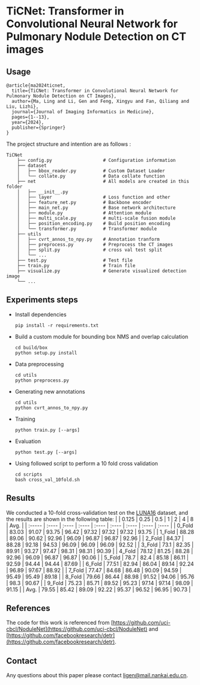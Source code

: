 # TiCNet: Transformer in Convolutional Neural Network for Pulmonary Nodule Detection on CT images
## Usage

```
@article{ma2024ticnet,
  title={TiCNet: Transformer in Convolutional Neural Network for Pulmonary Nodule Detection on CT Images},
  author={Ma, Ling and Li, Gen and Feng, Xingyu and Fan, Qiliang and Liu, Lizhi},
  journal={Journal of Imaging Informatics in Medicine},
  pages={1--13},
  year={2024},
  publisher={Springer}
}
```

The project structure and intention are as follows :

```
TiCNet                             
    ├── config.py                   # Configuration information
    ├── dataset
    │   ├── bbox_reader.py          # Custom Dataset Loader
    │   └── collate.py              # Data collate function
    ├── net                         # All models are created in this folder
    │   ├── __init__.py
    │   ├── layer                   # Loss function and other
    │   ├── feature_net.py          # Backbone encoder
    │   ├── main_net.py             # Base network architecture
    │   ├── module.py               # Attention module
    │   ├── multi_scale.py          # multi-scale fusion module
    │   ├── position_encoding.py    # Build position encoding
    │   └── transformer.py          # Transformer module
    ├── utils
    │   ├── cvrt_annos_to_npy.py    # Annotation tranform
    │   ├── preprocess.py           # Preprocess the CT images
    │   ├── split.py                # cross val test split
    │   └── ...
    ├── test.py                     # Test file
    ├── train.py                    # Train file
    ├── visualize.py                # Generate visualized detection image
    └── ...
```

## Experiments steps

- Install dependencies

  ```
  pip install -r requirements.txt
  ```

- Build a custom module for bounding box NMS and overlap calculation

  ```
  cd build/box
  python setup.py install
  ```

- Data preprocessing

  ```
  cd utils
  python preprocess.py
  ```

- Generating new annotations

  ```
  cd utils
  python cvrt_annos_to_npy.py
  ```

- Training

  ```
  python train.py [--args]
  ```

- Evaluation

  ```
  python test.py [--args]
  ```

- Using followed script to perform a 10 fold cross validation

  ```
  cd scripts
  bash cross_val_10fold.sh
  ```

## Results

We conducted a 10-fold cross-validation test on the [LUNA16](https://luna16.grand-challenge.org/) dataset, and the results are shown in the following table:
|        | 0.125 | 0.25  | 0.5   | 1     | 2     | 4     | 8     | Avg.  |
| :----- | :---- | :---- | :---- | :---- | :---- | :---- | :---- | :---- |
| 0_Fold | 83.03 | 91.07 | 93.75 | 96.42 | 97.32 | 97.32 | 97.32 | 93.75 |
| 1_Fold | 88.28 | 89.06 | 90.62 | 92.96 | 96.09 | 96.87 | 96.87 | 92.96 |
| 2_Fold | 84.37 | 88.28 | 92.18 | 94.53 | 96.09 | 96.09 | 96.09 | 92.52 |
| 3_Fold | 73.1  | 82.35 | 89.91 | 93.27 | 97.47 | 98.31 | 98.31 | 90.39 |
| 4_Fold | 78.12 | 81.25 | 88.28 | 92.96 | 96.09 | 96.87 | 96.87 | 90.06 |
| 5_Fold | 78.7  | 82.4  | 85.18 | 86.11 | 92.59 | 94.44 | 94.44 | 87.69 |
| 6_Fold | 77.51 | 82.94 | 86.04 | 89.14 | 92.24 | 96.89 | 97.67 | 88.92 |
| 7_Fold | 77.47 | 84.68 | 86.48 | 90.09 | 94.59 | 95.49 | 95.49 | 89.18 |
| 8_Fold | 79.66 | 86.44 | 88.98 | 91.52 | 94.06 | 95.76 | 98.3  | 90.67 |
| 9_Fold | 75.23 | 85.71 | 89.52 | 95.23 | 97.14 | 97.14 | 98.09 | 91.15 |
| Avg.   | 79.55 | 85.42 | 89.09 | 92.22 | 95.37 | 96.52 | 96.95 | 90.73 |


## References
The code for this work is referenced from [https://github.com/uci-cbcl/NoduleNet](https://github.com/uci-cbcl/NoduleNet) and [https://github.com/facebookresearch/detr](https://github.com/facebookresearch/detr).

## Contact
Any questions about this paper please contact [ligen@mail.nankai.edu.cn](mailto:ligen@mail.nankai.edu.cn).
